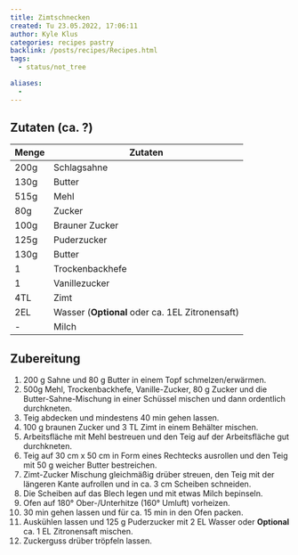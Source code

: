 ```yaml
---
title: Zimtschnecken
created: Tu 23.05.2022, 17:06:11
author: Kyle Klus
categories: recipes pastry
backlink: /posts/recipes/Recipes.html
tags:
  - status/not_tree

aliases:
  - 
---
```


## Zutaten (ca. ?)

| Menge            | Zutaten                                         |
| ---------------- | ----------------------------------------------- |
| 200g             | Schlagsahne                                     |
| 130g             | Butter                                          |
| 515g             | Mehl                                            |
| 80g              | Zucker                                          |
| 100g             | Brauner Zucker                                  |
| 125g             | Puderzucker                                     |
| 130g             | Butter                                          |
| 1                | Trockenbackhefe                                 |
| 1                | Vanillezucker                                   |
| 4TL              | Zimt                                            |
| 2EL              | Wasser (**Optional** oder ca. 1EL Zitronensaft) |
| -                | Milch                                           |

## Zubereitung

1. 200 g Sahne und 80 g Butter in einem Topf schmelzen/erwärmen.
2. 500g Mehl, Trockenbackhefe, Vanille-Zucker, 80 g Zucker und die Butter-Sahne-Mischung in einer Schüssel mischen und dann ordentlich durchkneten.
3. Teig abdecken und mindestens 40 min gehen lassen.
4. 100 g braunen Zucker und 3 TL Zimt in einem Behälter mischen.
5. Arbeitsfläche mit Mehl bestreuen und den Teig auf der Arbeitsfläche gut durchkneten.
6. Teig auf 30 cm x 50 cm in Form eines Rechtecks ausrollen und den Teig mit 50 g weicher Butter bestreichen.
7. Zimt-Zucker Mischung gleichmäßig drüber streuen, den Teig mit der längeren Kante aufrollen und in ca. 3 cm Scheiben schneiden.
8. Die Scheiben auf das Blech legen und mit etwas Milch bepinseln.
9. Ofen auf 180° Ober-/Unterhitze (160° Umluft) vorheizen.
10. 30 min gehen lassen und für ca. 15 min in den Ofen packen.
11. Auskühlen lassen und 125 g Puderzucker mit 2 EL Wasser oder **Optional** ca. 1 EL Zitronensaft mischen.
12. Zuckerguss drüber tröpfeln lassen.

